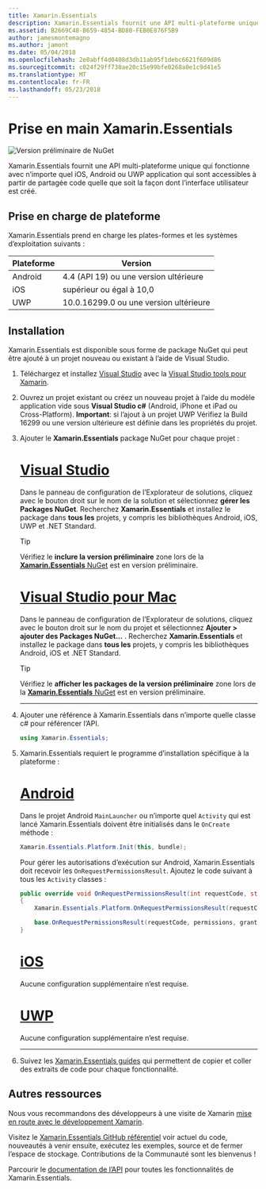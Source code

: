 ```yaml
---
title: Xamarin.Essentials
description: Xamarin.Essentials fournit une API multi-plateforme unique qui fonctionne avec n’importe quel iOS, Android ou UWP application qui sont accessibles à partir de partagée code quelle que soit la façon dont l’interface utilisateur est créé.
ms.assetid: B2669C48-B659-4854-BD80-FEB0E876F5B9
author: jamesmontemagno
ms.author: jamont
ms.date: 05/04/2018
ms.openlocfilehash: 2e0abff4d0408d3db11ab95f1debc6621f609d86
ms.sourcegitcommit: c024f29ff730ae20c15e99bfe0268a0e1c9d41e5
ms.translationtype: MT
ms.contentlocale: fr-FR
ms.lasthandoff: 05/23/2018
---
```

# <a name="get-started-with-xamarinessentials"></a>Prise en main Xamarin.Essentials

![Version préliminaire de NuGet](~/media/shared/pre-release.png)

Xamarin.Essentials fournit une API multi-plateforme unique qui fonctionne avec n’importe quel iOS, Android ou UWP application qui sont accessibles à partir de partagée code quelle que soit la façon dont l’interface utilisateur est créé.

## <a name="platform-support"></a>Prise en charge de plateforme

Xamarin.Essentials prend en charge les plates-formes et les systèmes d’exploitation suivants :

| Plateforme | Version |
| --- | --- |
| Android | 4.4 (API 19) ou une version ultérieure |
| iOS |supérieur ou égal à 10,0 |
| UWP | 10.0.16299.0 ou une version ultérieure |

## <a name="installation"></a>Installation

Xamarin.Essentials est disponible sous forme de package NuGet qui peut être ajouté à un projet nouveau ou existant à l’aide de Visual Studio.

1. Téléchargez et installez [Visual Studio](http://visualstudio.com) avec la [Visual Studio tools pour Xamarin](~/cross-platform/get-started/installation/index.md).

2. Ouvrez un projet existant ou créez un nouveau projet à l’aide du modèle application vide sous **Visual Studio c#** (Android, iPhone et iPad ou Cross-Platform). **Important**: si l’ajout à un projet UWP Vérifiez la Build 16299 ou une version ultérieure est définie dans les propriétés du projet.

3. Ajouter le **Xamarin.Essentials** package NuGet pour chaque projet :

    # <a name="visual-studiotabwindows"></a>[Visual Studio](#tab/windows)

    Dans le panneau de configuration de l’Explorateur de solutions, cliquez avec le bouton droit sur le nom de la solution et sélectionnez **gérer les Packages NuGet**. Recherchez **Xamarin.Essentials** et installez le package dans **tous les** projets, y compris les bibliothèques Android, iOS, UWP et .NET Standard.

    > [!TIP]
    > Vérifiez le **inclure la version préliminaire** zone lors de la [ **Xamarin.Essentials** NuGet](https://www.nuget.org/packages/Xamarin.Essentials) est en version préliminaire.

    # <a name="visual-studio-for-mactabmacos"></a>[Visual Studio pour Mac](#tab/macos)

    Dans le panneau de configuration de l’Explorateur de solutions, cliquez avec le bouton droit sur le nom du projet et sélectionnez **Ajouter > ajouter des Packages NuGet...** . Recherchez **Xamarin.Essentials** et installez le package dans **tous les** projets, y compris les bibliothèques Android, iOS et .NET Standard.

    > [!TIP]
    > Vérifiez le **afficher les packages de la version préliminaire** zone lors de la [ **Xamarin.Essentials** NuGet](https://www.nuget.org/packages/Xamarin.Essentials) est en version préliminaire.

    -----

4. Ajouter une référence à Xamarin.Essentials dans n’importe quelle classe c# pour référencer l’API.

    ```csharp
    using Xamarin.Essentials;
    ```

5. Xamarin.Essentials requiert le programme d’installation spécifique à la plateforme :

    # <a name="androidtabandroid"></a>[Android](#tab/android)

    Dans le projet Android `MainLauncher` ou n’importe quel `Activity` qui est lancé Xamarin.Essentials doivent être initialisés dans le `OnCreate` méthode :

    ```csharp
    Xamarin.Essentials.Platform.Init(this, bundle);
    ```

    Pour gérer les autorisations d’exécution sur Android, Xamarin.Essentials doit recevoir les `OnRequestPermissionsResult`. Ajoutez le code suivant à tous les `Activity` classes :

    ```csharp
    public override void OnRequestPermissionsResult(int requestCode, string[] permissions, [GeneratedEnum] Android.Content.PM.Permission[] grantResults)
    {
        Xamarin.Essentials.Platform.OnRequestPermissionsResult(requestCode, permissions, grantResults);

        base.OnRequestPermissionsResult(requestCode, permissions, grantResults);
    }
    ```

    # <a name="iostabios"></a>[iOS](#tab/ios)

    Aucune configuration supplémentaire n’est requise.

    # <a name="uwptabuwp"></a>[UWP](#tab/uwp)

    Aucune configuration supplémentaire n’est requise.

    -----

6. Suivez les [Xamarin.Essentials guides](index.md) qui permettent de copier et coller des extraits de code pour chaque fonctionnalité.

## <a name="other-resources"></a>Autres ressources

Nous vous recommandons des développeurs à une visite de Xamarin [mise en route avec le développement Xamarin](~/cross-platform/getting-started/index.md).

Visitez le [Xamarin.Essentials GitHub référentiel](http://github.com/xamarin/Essentials) voir actuel du code, nouveautés à venir ensuite, exécutez les exemples, source et de fermer l’espace de stockage. Contributions de la Communauté sont les bienvenus !

Parcourir le [documentation de l’API](xref:Xamarin.Essentials) pour toutes les fonctionnalités de Xamarin.Essentials.
